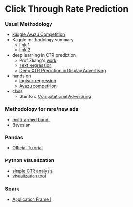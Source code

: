 # Click Through Rate Prediction


### Usual Methodology
* [kaggle Avazu Competition](https://www.kaggle.com/c/avazu-ctr-prediction)
* Kaggle methodology summary
  * [link 1](http://mlwave.com/predicting-click-through-rates-with-online-machine-learning/)
  * [link 2](./ref/ClickThroughRate2015.pdf)
* deep learning in CTR prediction
    * Prof Zhang's [work](https://github.com/wnzhang/deep-ctr)
    * [Text Regression](https://blog.deepomatic.com/text-regression-for-click-through-rate-prediction-using-convnet-9f43971e12c#.9yarc7hbb)
    * [Deep CTR Prediction in Display Advertising](./ref/Deep_CTR.pdf)
* hands on
  * [logistic regression](https://turi.com/learn/gallery/notebooks/click_through_rate_prediction_intro.html)
  * [Avazu competition](https://github.com/owenzhang/kaggle-avazu)
* class
  * Stanford [Computational Advertising](http://web.stanford.edu/class/msande239/)


### Methodology for rare/new ads
* [multi-armed bandit](http://yelp.github.io/MOE/bandit.html)
* [Bayesian](http://www.marketingdistillery.com/2014/09/24/bayesian-modeling-of-click-through-rate-for-small-data/)

### Pandas
* [Official Tutorial](http://pandas.pydata.org/pandas-docs/stable/tutorials.html)

### Python visualization
* [simple CTR analysis](https://github.com/jfraj/click-through)
* [visualization tool](./ref/EECS-2016-64.pdf)

### Spark
* [Application Frame 1](./ref/Spark在计算广告领域的应用实践.pdf)
